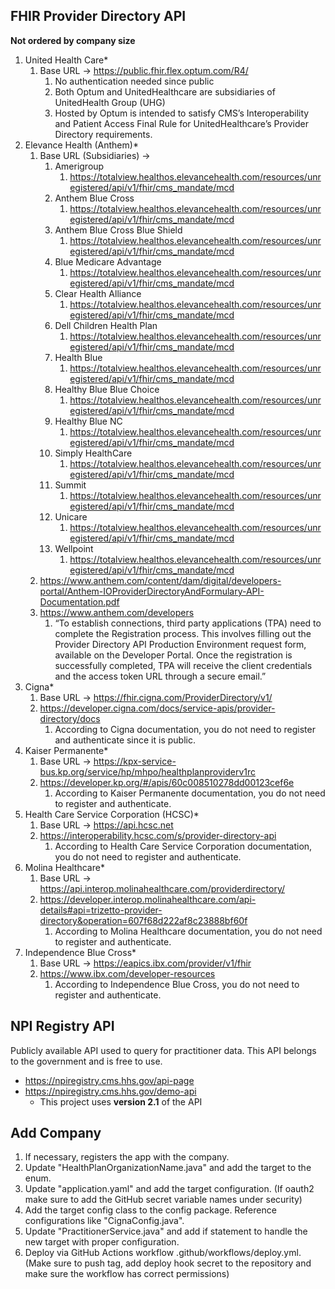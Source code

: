 ## FHIR Provider Directory API

**Not ordered by company size**

1. United Health Care*
    1. Base URL → https://public.fhir.flex.optum.com/R4/
        1. No authentication needed since public
        2. Both Optum and UnitedHealthcare are subsidiaries of UnitedHealth Group (UHG)
        3. Hosted by Optum is intended to satisfy CMS’s Interoperability and Patient Access Final Rule for UnitedHealthcare’s Provider Directory requirements.
2. Elevance Health (Anthem)*
    1. Base URL (Subsidiaries) →
        1. Amerigroup
            1. https://totalview.healthos.elevancehealth.com/resources/unregistered/api/v1/fhir/cms_mandate/mcd
        2. Anthem Blue Cross
            1. https://totalview.healthos.elevancehealth.com/resources/unregistered/api/v1/fhir/cms_mandate/mcd
        3. Anthem Blue Cross Blue Shield
            1. https://totalview.healthos.elevancehealth.com/resources/unregistered/api/v1/fhir/cms_mandate/mcd
        4. Blue Medicare Advantage
            1. https://totalview.healthos.elevancehealth.com/resources/unregistered/api/v1/fhir/cms_mandate/mcd
        5. Clear Health Alliance
            1. https://totalview.healthos.elevancehealth.com/resources/unregistered/api/v1/fhir/cms_mandate/mcd
        6. Dell Children Health Plan
            1. https://totalview.healthos.elevancehealth.com/resources/unregistered/api/v1/fhir/cms_mandate/mcd
        7. Health Blue
            1. https://totalview.healthos.elevancehealth.com/resources/unregistered/api/v1/fhir/cms_mandate/mcd
        8. Healthy Blue Blue Choice
            1. https://totalview.healthos.elevancehealth.com/resources/unregistered/api/v1/fhir/cms_mandate/mcd
        9. Healthy Blue NC
            1. https://totalview.healthos.elevancehealth.com/resources/unregistered/api/v1/fhir/cms_mandate/mcd
        10. Simply HealthCare
            1. https://totalview.healthos.elevancehealth.com/resources/unregistered/api/v1/fhir/cms_mandate/mcd
        11. Summit
            1. https://totalview.healthos.elevancehealth.com/resources/unregistered/api/v1/fhir/cms_mandate/mcd
        12. Unicare
            1. https://totalview.healthos.elevancehealth.com/resources/unregistered/api/v1/fhir/cms_mandate/mcd
        13. Wellpoint
            1. https://totalview.healthos.elevancehealth.com/resources/unregistered/api/v1/fhir/cms_mandate/mcd
    2. https://www.anthem.com/content/dam/digital/developers-portal/Anthem-IOProviderDirectoryAndFormulary-API-Documentation.pdf
    3. https://www.anthem.com/developers
        1. “To establish connections, third party applications (TPA) need to complete the Registration process. This involves filling out the Provider Directory API Production Environment request form, available on the Developer Portal. Once the registration is successfully completed, TPA will receive the client credentials and the access token URL through a secure email.”
3. Cigna*
    1. Base URL → https://fhir.cigna.com/ProviderDirectory/v1/
    2. https://developer.cigna.com/docs/service-apis/provider-directory/docs
        1. According to Cigna documentation, you do not need to register and authenticate since it is public.
4. Kaiser Permanente*
    1. Base URL → https://kpx-service-bus.kp.org/service/hp/mhpo/healthplanproviderv1rc
    2. https://developer.kp.org/#/apis/60c008510278dd00123cef6e
        1. According to Kaiser Permanente documentation, you do not need to register and authenticate.
5. Health Care Service Corporation (HCSC)*
    1. Base URL → https://api.hcsc.net
    2. https://interoperability.hcsc.com/s/provider-directory-api
        1. According to Health Care Service Corporation documentation, you do not need to register and authenticate.
6. Molina Healthcare*
    1. Base URL → https://api.interop.molinahealthcare.com/providerdirectory/
    2. https://developer.interop.molinahealthcare.com/api-details#api=trizetto-provider-directory&operation=607f68d222af8c23888bf60f
        1. According to Molina Healthcare documentation, you do not need to register and authenticate.
7. Independence Blue Cross*
   1. Base URL -> https://eapics.ibx.com/provider/v1/fhir
   2. https://www.ibx.com/developer-resources
       1. According to Independence Blue Cross, you do not need to register and authenticate.

## NPI Registry API

Publicly available API used to query for practitioner data. This API belongs to the government and is free to use.

- https://npiregistry.cms.hhs.gov/api-page
- https://npiregistry.cms.hhs.gov/demo-api
    - This project uses **version 2.1** of the API

## Add Company
1. If necessary, registers the app with the company.
2. Update "HealthPlanOrganizationName.java" and add the target to the enum.
3. Update "application.yaml" and add the target configuration. (If oauth2 make sure to add the GitHub secret variable names under security)
4. Add the target config class to the config package. Reference configurations like "CignaConfig.java".
5. Update "PractitionerService.java" and add if statement to handle the new target with proper configuration.
6. Deploy via GitHub Actions workflow .github/workflows/deploy.yml. (Make sure to push tag, add deploy hook secret to the repository and make sure the workflow has correct permissions)
